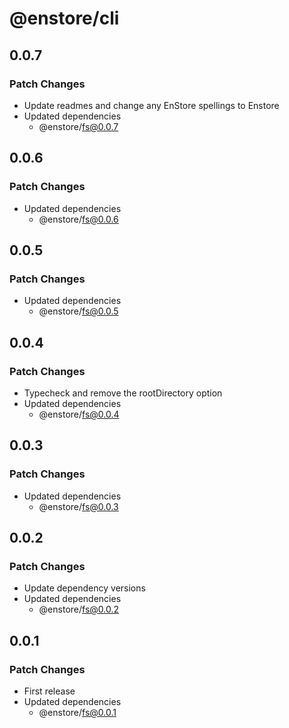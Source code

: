 # @enstore/cli

## 0.0.7

### Patch Changes

- Update readmes and change any EnStore spellings to Enstore
- Updated dependencies
  - @enstore/fs@0.0.7

## 0.0.6

### Patch Changes

- Updated dependencies
  - @enstore/fs@0.0.6

## 0.0.5

### Patch Changes

- Updated dependencies
  - @enstore/fs@0.0.5

## 0.0.4

### Patch Changes

- Typecheck and remove the rootDirectory option
- Updated dependencies
  - @enstore/fs@0.0.4

## 0.0.3

### Patch Changes

- Updated dependencies
  - @enstore/fs@0.0.3

## 0.0.2

### Patch Changes

- Update dependency versions
- Updated dependencies
  - @enstore/fs@0.0.2

## 0.0.1

### Patch Changes

- First release
- Updated dependencies
  - @enstore/fs@0.0.1
